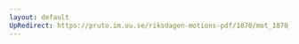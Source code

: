 ```yaml
---
layout: default
UpRedirect: https://pruto.im.uu.se/riksdagen-motions-pdf/1870/mot_1870__ak__189/mot_1870__ak__189-003.pdf
---
```

